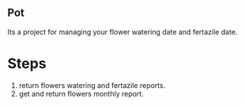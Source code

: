 ## Pot

Its a project for managing your flower watering date and fertazile date.

# Steps
1. return flowers watering and fertazile reports.
2. get and return flowers monthly report.